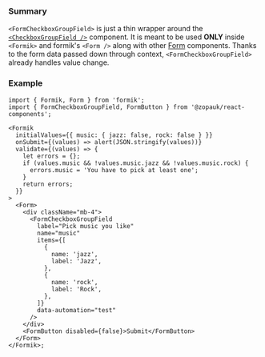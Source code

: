 ### Summary

`<FormCheckboxGroupField>` is just a thin wrapper around the [`<CheckboxGroupField />`](#/Components/Molecules/CheckboxGroupField) component.
It is meant to be used **ONLY** inside `<Formik>` and formik's `<Form />` along with other [Form](#/Organisms/Form) components.
Thanks to the form data passed down through context, `<FormCheckboxGroupField>` already handles value change.

### Example

```tsx
import { Formik, Form } from 'formik';
import { FormCheckboxGroupField, FormButton } from '@zopauk/react-components';

<Formik
  initialValues={{ music: { jazz: false, rock: false } }}
  onSubmit={(values) => alert(JSON.stringify(values))}
  validate={(values) => {
    let errors = {};
    if (values.music && !values.music.jazz && !values.music.rock) {
      errors.music = 'You have to pick at least one';
    }
    return errors;
  }}
>
  <Form>
    <div className="mb-4">
      <FormCheckboxGroupField
        label="Pick music you like"
        name="music"
        items={[
          {
            name: 'jazz',
            label: 'Jazz',
          },
          {
            name: 'rock',
            label: 'Rock',
          },
        ]}
        data-automation="test"
      />
    </div>
    <FormButton disabled={false}>Submit</FormButton>
  </Form>
</Formik>;
```
